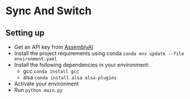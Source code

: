 # Sync And Switch


## Setting up

- Get an API key from [AssemblyAI](https://www.assemblyai.com/)
- Install the project requirements using conda `conda env update --file environment.yaml`
- Install the following dependencies in your environment:
  - gcc  `conda install gcc`
  - alsa `conda install alsa alsa-plugins`
- Activate your environment
- Run `python main.py`
